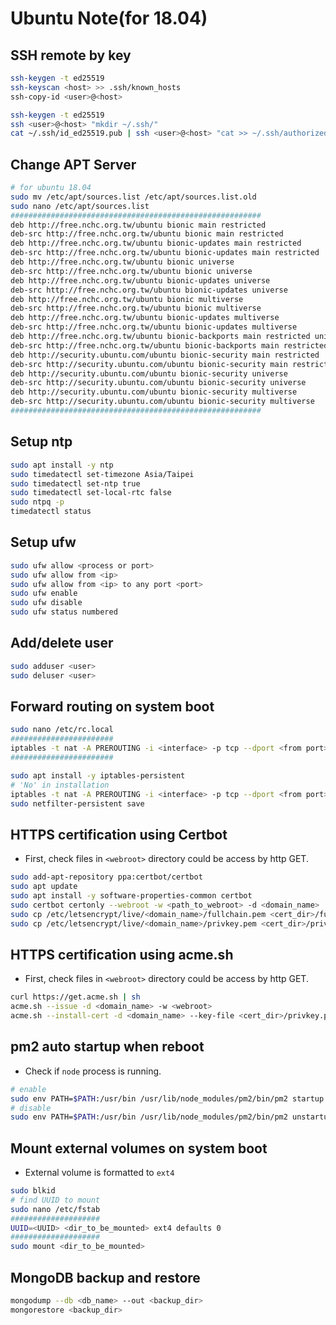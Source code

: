 # Ubuntu Note(for 18.04)

## SSH remote by key

```bash
ssh-keygen -t ed25519
ssh-keyscan <host> >> .ssh/known_hosts
ssh-copy-id <user>@<host>
```

```bash
ssh-keygen -t ed25519
ssh <user>@<host> "mkdir ~/.ssh/"
cat ~/.ssh/id_ed25519.pub | ssh <user>@<host> "cat >> ~/.ssh/authorized_keys"
```

## Change APT Server

```bash
# for ubuntu 18.04
sudo mv /etc/apt/sources.list /etc/apt/sources.list.old
sudo nano /etc/apt/sources.list
########################################################
deb http://free.nchc.org.tw/ubuntu bionic main restricted
deb-src http://free.nchc.org.tw/ubuntu bionic main restricted
deb http://free.nchc.org.tw/ubuntu bionic-updates main restricted
deb-src http://free.nchc.org.tw/ubuntu bionic-updates main restricted
deb http://free.nchc.org.tw/ubuntu bionic universe
deb-src http://free.nchc.org.tw/ubuntu bionic universe
deb http://free.nchc.org.tw/ubuntu bionic-updates universe
deb-src http://free.nchc.org.tw/ubuntu bionic-updates universe
deb http://free.nchc.org.tw/ubuntu bionic multiverse
deb-src http://free.nchc.org.tw/ubuntu bionic multiverse
deb http://free.nchc.org.tw/ubuntu bionic-updates multiverse
deb-src http://free.nchc.org.tw/ubuntu bionic-updates multiverse
deb http://free.nchc.org.tw/ubuntu bionic-backports main restricted universe multiverse
deb-src http://free.nchc.org.tw/ubuntu bionic-backports main restricted universe multiverse
deb http://security.ubuntu.com/ubuntu bionic-security main restricted
deb-src http://security.ubuntu.com/ubuntu bionic-security main restricted
deb http://security.ubuntu.com/ubuntu bionic-security universe
deb-src http://security.ubuntu.com/ubuntu bionic-security universe
deb http://security.ubuntu.com/ubuntu bionic-security multiverse
deb-src http://security.ubuntu.com/ubuntu bionic-security multiverse
########################################################
```

## Setup ntp

```bash
sudo apt install -y ntp
sudo timedatectl set-timezone Asia/Taipei
sudo timedatectl set-ntp true
sudo timedatectl set-local-rtc false
sudo ntpq -p
timedatectl status
```

## Setup ufw

```bash
sudo ufw allow <process or port>
sudo ufw allow from <ip>
sudo ufw allow from <ip> to any port <port>
sudo ufw enable
sudo ufw disable
sudo ufw status numbered
```

## Add/delete user

```bash
sudo adduser <user>
sudo deluser <user>
```

## Forward routing on system boot

```bash
sudo nano /etc/rc.local
#######################
iptables -t nat -A PREROUTING -i <interface> -p tcp --dport <from port> -j REDIRECT --to-port <to port>
#######################
```

```bash
sudo apt install -y iptables-persistent
# 'No' in installation
iptables -t nat -A PREROUTING -i <interface> -p tcp --dport <from port> -j REDIRECT --to-port <to port>
sudo netfilter-persistent save
```

## HTTPS certification using Certbot

-   First, check files in `<webroot>` directory could be access by http GET.

```bash
sudo add-apt-repository ppa:certbot/certbot
sudo apt update
sudo apt install -y software-properties-common certbot
sudo certbot certonly --webroot -w <path_to_webroot> -d <domain_name>
sudo cp /etc/letsencrypt/live/<domain_name>/fullchain.pem <cert_dir>/fullchain.pem
sudo cp /etc/letsencrypt/live/<domain_name>/privkey.pem <cert_dir>/privkey.pem
```

## HTTPS certification using acme.sh

-   First, check files in `<webroot>` directory could be access by http GET.

```bash
curl https://get.acme.sh | sh
acme.sh --issue -d <domain_name> -w <webroot>
acme.sh --install-cert -d <domain_name> --key-file <cert_dir>/privkey.pem --fullchain-file <cert_dir>/fullchain.pem
```

## pm2 auto startup when reboot

-   Check if `node` process is running.

```bash
# enable
sudo env PATH=$PATH:/usr/bin /usr/lib/node_modules/pm2/bin/pm2 startup systemd -u <user> --hp /home/<user>
# disable
sudo env PATH=$PATH:/usr/bin /usr/lib/node_modules/pm2/bin/pm2 unstartup systemd -u <user> --hp /home/<user>
```

## Mount external volumes on system boot

-   External volume is formatted to `ext4`

```bash
sudo blkid
# find UUID to mount
sudo nano /etc/fstab
####################
UUID=<UUID> <dir_to_be_mounted> ext4 defaults 0
####################
sudo mount <dir_to_be_mounted>
```

## MongoDB backup and restore

```bash
mongodump --db <db_name> --out <backup_dir>
mongorestore <backup_dir>
```
